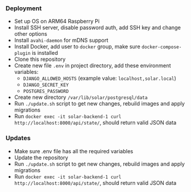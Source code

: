 ### Deployment

- Set up OS on ARM64 Raspberry Pi
- Install SSH server, disable password auth, add SSH key and change other
  options
- Install `avahi-daemon` for mDNS support
- Install Docker, add user to `docker` group, make sure `docker-compose-plugin`
  is installed
- Clone this repository
- Create new file `.env` in project directory, add these environment variables:
  - `DJANGO_ALLOWED_HOSTS` (example value: `localhost,solar.local`)
  - `DJANGO_SECRET_KEY`
  - `POSTGRES_PASSWORD`
- Create new directory `/var/lib/solar/postgresql/data`
- Run `./update.sh` script to get new changes, rebuild images and apply
  migrations
- Run `docker exec -it solar-backend-1 curl http://localhost:8000/api/state/`,
  should return valid JSON data

### Updates

- Make sure .env file has all the required variables
- Update the repository
- Run `./update.sh` script to get new changes, rebuild images and apply
  migrations
- Run `docker exec -it solar-backend-1 curl http://localhost:8000/api/state/`,
  should return valid JSON data
